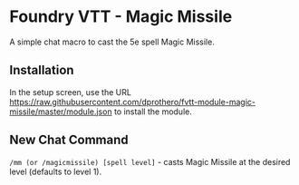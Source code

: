 # Foundry VTT - Magic Missile

A simple chat macro to cast the 5e spell Magic Missile.

## Installation

In the setup screen, use the URL https://raw.githubusercontent.com/dprothero/fvtt-module-magic-missile/master/module.json to install the module.

## New Chat Command

`/mm (or /magicmissile) [spell level]` - casts Magic Missile at the desired level (defaults to level 1).
